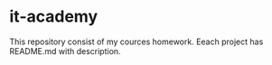 # it-academy
This repository consist of my cources homework. Eeach project has README.md with description.
